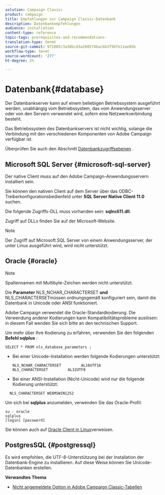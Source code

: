 ```yaml
---
solution: Campaign Classic
product: campaign
title: Empfehlungen zur Campaign Classic-Datenbank
description: Datenbankempfehlungen
audience: installation
content-type: reference
topic-tags: prerequisites-and-recommendations-
translation-type: tm+mt
source-git-commit: 972885c3a38bcd3a260574bacbb3f507e11ae05b
workflow-type: tm+mt
source-wordcount: '277'
ht-degree: 2%

---
```



# Datenbank{#database}

Der Datenbankserver kann auf einem beliebigen Betriebssystem ausgeführt werden, unabhängig vom Betriebssystem, das vom Anwendungsserver oder von den Servern verwendet wird, sofern eine Netzwerkverbindung besteht.

Das Betriebssystem des Datenbankservers ist nicht wichtig, solange die Verbindung mit den verschiedenen Komponenten von Adobe Campaign verfügbar ist.

Überprüfen Sie auch den Abschnitt [Datenbankzugriffsebenen](../../installation/using/prerequisites-of-campaign-installation-in-linux.md#database-access-layers) .

## Microsoft SQL Server {#microsoft-sql-server}

Der native Client muss auf den Adobe Campaign-Anwendungsservern installiert sein.

Sie können den nativen Client auf dem Server über das ODBC-Treiberkonfigurationsbedienfeld unter **SQL Server Native Client 11.0** suchen.

Die folgende Zugriffs-DLL muss vorhanden sein: **sqlncli11.dll**.

Zugriff auf DLLs finden Sie auf der Microsoft-Website.

>[!NOTE]
>
>Der Zugriff auf Microsoft SQL Server von einem Anwendungsserver, der unter Linux ausgeführt wird, wird nicht unterstützt.

## Oracle {#oracle}

>[!NOTE]
>
>Spaltennamen mit Multibyte-Zeichen werden nicht unterstützt.

Die **Parameter** NLS_NCHAR_CHARACTERSET **und** NLS_CHARACTERSETmüssen ordnungsgemäß konfiguriert sein, damit die Datenbank in Unicode oder ANSI funktioniert.

Adobe Campaign verwendet die Oracle-Standardkodierung. Die Verwendung anderer Kodierungen kann Kompatibilitätsprobleme auslösen: in diesem Fall wenden Sie sich bitte an den technischen Support.

Um mehr über Ihre Kodierung zu erfahren, verwenden Sie den folgenden **Befehl sqlplus** :

```
SELECT * FROM nls_database_parameters ;
```

* Bei einer Unicode-Installation werden folgende Kodierungen unterstützt:

   ```
   NLS_NCHAR_CHARACTERSET         AL16UTF16
   NLS_CHARACTERSET         AL32UTF8
   ```

* Bei einer ANSI-Installation (Nicht-Unicode) wird nur die folgende Kodierung unterstützt:

```
  NLS_CHARACTERSET WE8MSWIN1252
```

Um sich bei **sqlplus** anzumelden, verwenden Sie das Oracle-Profil:

```
su - oracle 
sqlplus 
[login] [password]
```

Sie können auch auf [Oracle Client in Linux](../../installation/using/installing-packages-with-linux.md#oracle-client-in-linux)verweisen.

## PostgresSQL {#postgressql}

Es wird empfohlen, die UTF-8-Unterstützung bei der Installation der Datenbank-Engine zu installieren. Auf diese Weise können Sie Unicode-Datenbanken erstellen.

**Verwandtes Thema**

* [Nicht angemeldete Option in Adobe Campaign Classic-Tabellen](https://helpx.adobe.com/campaign/kb/unlogged-tables-classic.html)
